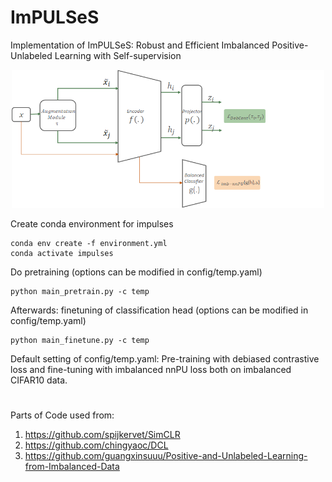 # ImPULSeS
Implementation of ImPULSeS: Robust and Efficient Imbalanced Positive-Unlabeled
Learning with Self-supervision

<p align="center">
  <img src="media/flowchart.png?raw=true" width="500"/>
</p>

Create conda environment for impulses
```
conda env create -f environment.yml
conda activate impulses
```

Do pretraining (options can be modified in config/temp.yaml)
```
python main_pretrain.py -c temp
```
Afterwards: finetuning of classification head (options can be modified in config/temp.yaml)
```
python main_finetune.py -c temp
```
Default setting of config/temp.yaml: Pre-training with debiased contrastive loss and fine-tuning with imbalanced nnPU loss both on imbalanced CIFAR10 data.

#
Parts of Code used from: 
1. https://github.com/spijkervet/SimCLR
2. https://github.com/chingyaoc/DCL
3. https://github.com/guangxinsuuu/Positive-and-Unlabeled-Learning-from-Imbalanced-Data 

